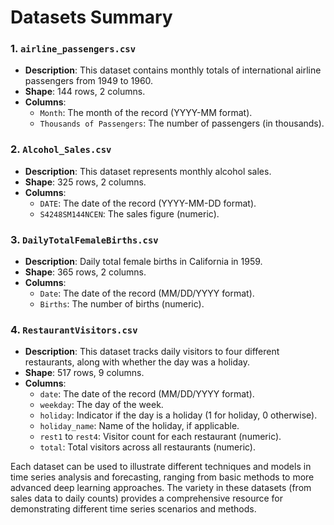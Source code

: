 # Datasets Summary

### 1. `airline_passengers.csv`
- **Description**: This dataset contains monthly totals of international airline passengers from 1949 to 1960.
- **Shape**: 144 rows, 2 columns.
- **Columns**: 
  - `Month`: The month of the record (YYYY-MM format).
  - `Thousands of Passengers`: The number of passengers (in thousands).

### 2. `Alcohol_Sales.csv`
- **Description**: This dataset represents monthly alcohol sales.
- **Shape**: 325 rows, 2 columns.
- **Columns**:
  - `DATE`: The date of the record (YYYY-MM-DD format).
  - `S4248SM144NCEN`: The sales figure (numeric).

### 3. `DailyTotalFemaleBirths.csv`
- **Description**: Daily total female births in California in 1959.
- **Shape**: 365 rows, 2 columns.
- **Columns**:
  - `Date`: The date of the record (MM/DD/YYYY format).
  - `Births`: The number of births (numeric).

### 4. `RestaurantVisitors.csv`
- **Description**: This dataset tracks daily visitors to four different restaurants, along with whether the day was a holiday.
- **Shape**: 517 rows, 9 columns.
- **Columns**:
  - `date`: The date of the record (MM/DD/YYYY format).
  - `weekday`: The day of the week.
  - `holiday`: Indicator if the day is a holiday (1 for holiday, 0 otherwise).
  - `holiday_name`: Name of the holiday, if applicable.
  - `rest1` to `rest4`: Visitor count for each restaurant (numeric).
  - `total`: Total visitors across all restaurants (numeric).


Each dataset can be used to illustrate different techniques and models in time series analysis and forecasting, ranging from basic methods to more advanced deep learning approaches. The variety in these datasets (from sales data to daily counts) provides a comprehensive resource for demonstrating different time series scenarios and methods.